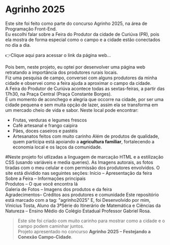 # Agrinho 2025
Este site foi feito como parte do concurso Agrinho 2025, na área de Programação Front-End.  
Eu escolhi falar sobre a Feira do Produtor da cidade de Curiúva (PR), pois ela mostra de forma especial como o campo e a cidade estão conectados no dia a dia.

 👉Clique aqui para acessar o link da página web... 

Pois bem, neste projeto, eu optei por desenvolver uma página web retratando a importância dos produtores rurais locais.  
Fiz uma pesquisa de campo, conversei com alguns produtores da minha cidade e observei como a feira ajuda a aproximar o campo da cidade.  
A Feira do Produtor de Curiúva acontece todas as sextas-feiras, a partir das 17h30, na Praça Central (Praça Constante Borges).  
É um momento de aconchego e alegria que occorre na cidade, por ser uma cidade pequena e sem muita opção de lazer, assim ela se transforma em um mercado cheio de vida e sabor.
Neste local pode encontrar:
- Frutas, verduras e legumes frescos  
- Café artesanal e frango caipira  
- Pães, doces caseiros e pastéis  
- Artesanatos feitos com muito carinho
Além de produtos de qualidade, quem participa está apoiando a **agricultura familiar**, fortalecendo a economia local e os laços da comunidade.

#Neste projeto foi utlizadas  a linguagem de marcação HTML e a estilização CSS (usando variáveis e media queries). 
As Imagens autorais, as fotos tiradas com o meu  celular e com permissão dos produtores envolvidos.
O site está dividido nas seguintes seções:
Início – Apresentação da feira  
Sobre a Feira – Informações principais  
Produtos – O que você encontra lá  
Galeria de Fotos – Imagens dos produtos e da feira  
Agradecimentos– Créditos aos produtores e comunidade
Este repositório está marcado com a tag: "agrinho2025"
E, foi Desenvolvido por mim, Vinicius Tosta, Aluno da 3ªSérie  do Itinerário de Matemática e Ciências da Natureza – Ensino Médio  do Colégio Estadual Professor Gabriel Rosa.
> Este site foi criado com muito carinho para mostrar como a cidade e o campo podem caminhar juntos.  
> Projeto apresentado no concurso **Agrinho 2025 – Festejando a Conexão Campo-Cidade**.
